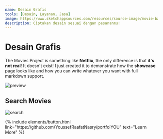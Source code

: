```yaml
---
name: Desain Grafis
tools: [Desain, Layanan, Jasa]
image: https://www.sketchappsources.com/resources/source-image/movie-badges-jurajjurik.png
description: Ciptakan desain sesuai dengan pesananmu!
---
```


# Desain Grafis

The Movies Project is something like **Netflix**, the only difference is that **it's not real**! It doesn't exist! I just created it to demonstrate how the **showcase** page looks like and how you can write whatever you want with full markdown support.

![preview](https://www.sketchappsources.com/resources/source-image/we-were-soldiers-landing-page-dbruggisser.jpg)

## Search Movies

![search](https://www.sketchappsources.com/resources/source-image/microsoft-windows-10-virtual-keyboard-diogo-sousa.png)

<p class="text-center">
{% include elements/button.html link="https://github.com/YoussefRaafatNasry/portfolYOU" text="Learn More" %}
</p>